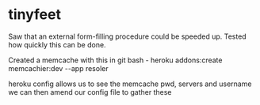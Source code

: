 # tinyfeet
Saw that an external form-filling procedure could be speeded up.
Tested how quickly this can be done.

Created a memcache with this in git bash -
heroku addons:create memcachier:dev --app resoler

heroku config
allows us to see the memcache pwd, servers and username
we can then amend our config file to gather these
